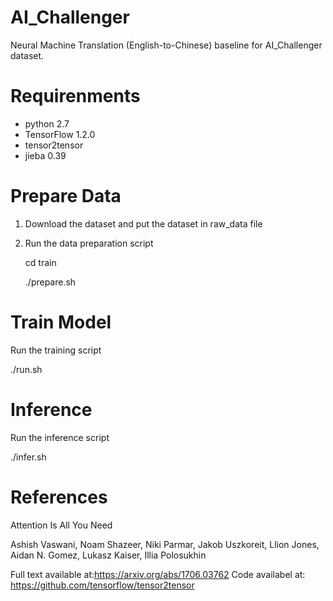 # AI_Challenger

Neural Machine Translation (English-to-Chinese) baseline for AI_Challenger dataset.

# Requirenments

- python 2.7
- TensorFlow 1.2.0
- tensor2tensor
- jieba 0.39

# Prepare Data
1. Download the dataset and put the dataset in raw_data file
2. Run the data preparation script

    cd train

    ./prepare.sh

# Train Model
Run the training script

./run.sh 


# Inference
Run the inference script

./infer.sh 


# References

Attention Is All You Need

Ashish Vaswani, Noam Shazeer, Niki Parmar, Jakob Uszkoreit, Llion Jones, Aidan N. Gomez, Lukasz Kaiser, Illia Polosukhin

Full text available at:https://arxiv.org/abs/1706.03762
Code availabel at: https://github.com/tensorflow/tensor2tensor
